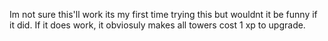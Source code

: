 Im not sure this'll work its my first time trying this but wouldnt it be funny if it did.
If it does work, it obviosuly makes all towers cost 1 xp to upgrade.
